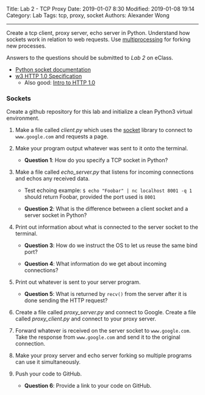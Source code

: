 Title: Lab 2 - TCP Proxy
Date: 2019-01-07 8:30
Modified: 2019-01-08 19:14
Category: Lab
Tags: tcp, proxy, socket
Authors: Alexander Wong

----

Create a tcp client, proxy server, echo server in Python. Understand how sockets work in relation to web requests. Use [multiprocessing](https://docs.python.org/3.4/library/multiprocessing.html?highlight=process) for forking new processes.

Answers to the questions should be submitted to *Lab 2* on eClass.

* [Python socket documentation](https://docs.python.org/3/library/socket.html)
* [w3 HTTP 1.0 Specification](https://www.w3.org/Protocols/HTTP/1.0/spec.html)
    * Also good: [Intro to HTTP 1.0](https://tecfa.unige.ch/moo/book2/node93.html)

### Sockets

Create a github repository for this lab and initialize a clean Python3 virtual environment.

1. Make a file called *client.py* which uses the [socket](https://docs.python.org/3/library/socket.html) library to connect to `www.google.com` and requests a page.

2. Make your program output whatever was sent to it onto the terminal.

    * **Question 1**: How do you specify a TCP socket in Python?

3. Make a file called *echo_server.py* that listens for incoming connections and echos any received data.

    * Test echoing example: `$ echo "Foobar" | nc localhost 8001 -q 1` should return Foobar, provided the port used is `8001`

    * **Question 2**: What is the difference between a client socket and a server socket in Python?

4. Print out information about what is connected to the server socket to the terminal.

    * **Question 3**: How do we instruct the OS to let us reuse the same bind port?

    * **Question 4**: What information do we get about incoming connections?

5. Print out whatever is sent to your server program.

    * **Question 5**: What is returned by `recv()` from the server after it is done sending the HTTP request?

6. Create a file called *proxy_server.py* and connect to Google. Create a file called *proxy_client.py* and connect to your proxy server.

7. Forward whatever is received on the server socket to `www.google.com`. Take the response from `www.google.com` and send it to the original connection.

8. Make your proxy server and echo server forking so multiple programs can use it simultaneously.

9. Push your code to GitHub.

    * **Question 6**: Provide a link to your code on GitHub.
